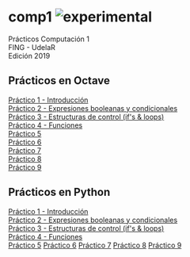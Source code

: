 # comp1 ![experimental](https://img.shields.io/badge/lifecycle-experimental-orange.svg)

Prácticos Computación 1  
FING - UdelaR  
Edición 2019  

## Prácticos en Octave

[Práctico 1 - Introducción](https://github.com/daczarne/comp1/blob/master/Soluciones_en_Octave/Práctico01)  
[Práctico 2 - Expresiones booleanas y condicionales](https://github.com/daczarne/comp1/blob/master/Soluciones_en_Octave/Práctico02)  
[Práctico 3 - Estructuras de control (if's & loops)](https://github.com/daczarne/comp1/blob/master/Soluciones_en_Octave/Práctico03)  
[Práctico 4 - Funciones](https://github.com/daczarne/comp1/blob/master/Soluciones_en_Octave/Práctico04)  
[Práctico 5](https://github.com/daczarne/comp1/blob/master/Práctico05/Soluciones_en_Octave/Práctico05)  
[Práctico 6](https://github.com/daczarne/comp1/blob/master/Práctico05/Soluciones_en_Octave/Práctico06)  
[Práctico 7](https://github.com/daczarne/comp1/blob/master/Práctico05/Soluciones_en_Octave/Práctico07)  
[Práctico 8](https://github.com/daczarne/comp1/blob/master/Práctico05/Soluciones_en_Octave/Práctico08)  
[Práctico 9](https://github.com/daczarne/comp1/blob/master/Práctico05/Soluciones_en_Octave/Práctico09)  

## Prácticos en Python

[Práctico 1 - Introducción](https://github.com/daczarne/comp1/blob/master/Soluciones_en_Python/Práctico01)  
[Práctico 2 - Expresiones booleanas y condicionales](https://github.com/daczarne/comp1/blob/master/Soluciones_en_Python/Práctico02)  
[Práctico 3 - Estructuras de control (if's & loops)](https://github.com/daczarne/comp1/blob/master/Soluciones_en_Python/Práctico03)  
[Práctico 4 - Funciones](https://github.com/daczarne/comp1/blob/master/Soluciones_en_Python/Práctico04)  
[Práctico 5](https://github.com/daczarne/comp1/blob/master/Práctico05/Soluciones_en_Python/Práctico05)
[Práctico 6](https://github.com/daczarne/comp1/blob/master/Práctico05/Soluciones_en_Python/Práctico06)
[Práctico 7](https://github.com/daczarne/comp1/blob/master/Práctico05/Soluciones_en_Python/Práctico07)
[Práctico 8](https://github.com/daczarne/comp1/blob/master/Práctico05/Soluciones_en_Python/Práctico08)
[Práctico 9](https://github.com/daczarne/comp1/blob/master/Práctico05/Soluciones_en_Python/Práctico09)

